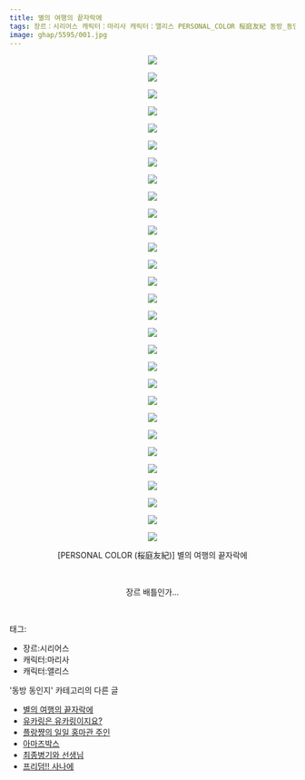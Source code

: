 ```yaml
---
title: 별의 여행의 끝자락에
tags: 장르：시리어스 캐릭터：마리사 캐릭터：앨리스 PERSONAL_COLOR 桜庭友紀 동방_동인지
image: ghap/5595/001.jpg
---
```

<div class="article">
<p style="text-align: center; clear: none; float: none;"><img src="{{ site.nasurl }}/ghap/5595/001.jpg"/></p>
<p style="text-align: center; clear: none; float: none;"><img src="{{ site.nasurl }}/ghap/5595/002.jpg"/></p>
<p style="text-align: center; clear: none; float: none;"><img src="{{ site.nasurl }}/ghap/5595/003.jpg"/></p>
<p style="text-align: center; clear: none; float: none;"><img src="{{ site.nasurl }}/ghap/5595/004.jpg"/></p>
<p style="text-align: center; clear: none; float: none;"><img src="{{ site.nasurl }}/ghap/5595/005.jpg"/></p>
<p style="text-align: center; clear: none; float: none;"><img src="{{ site.nasurl }}/ghap/5595/006.jpg"/></p>
<p style="text-align: center; clear: none; float: none;"><img src="{{ site.nasurl }}/ghap/5595/007.jpg"/></p>
<p style="text-align: center; clear: none; float: none;"><img src="{{ site.nasurl }}/ghap/5595/008.jpg"/></p>
<p style="text-align: center; clear: none; float: none;"><img src="{{ site.nasurl }}/ghap/5595/009.jpg"/></p>
<p style="text-align: center; clear: none; float: none;"><img src="{{ site.nasurl }}/ghap/5595/010.jpg"/></p>
<p style="text-align: center; clear: none; float: none;"><img src="{{ site.nasurl }}/ghap/5595/011.jpg"/></p>
<p style="text-align: center; clear: none; float: none;"><img src="{{ site.nasurl }}/ghap/5595/012.jpg"/></p>
<p style="text-align: center; clear: none; float: none;"><img src="{{ site.nasurl }}/ghap/5595/013.jpg"/></p>
<p style="text-align: center; clear: none; float: none;"><img src="{{ site.nasurl }}/ghap/5595/014.jpg"/></p>
<p style="text-align: center; clear: none; float: none;"><img src="{{ site.nasurl }}/ghap/5595/015.jpg"/></p>
<p style="text-align: center; clear: none; float: none;"><img src="{{ site.nasurl }}/ghap/5595/016.jpg"/></p>
<p style="text-align: center; clear: none; float: none;"><img src="{{ site.nasurl }}/ghap/5595/017.jpg"/></p>
<p style="text-align: center; clear: none; float: none;"><img src="{{ site.nasurl }}/ghap/5595/018.jpg"/></p>
<p style="text-align: center; clear: none; float: none;"><img src="{{ site.nasurl }}/ghap/5595/019.jpg"/></p>
<p style="text-align: center; clear: none; float: none;"><img src="{{ site.nasurl }}/ghap/5595/020.jpg"/></p>
<p style="text-align: center; clear: none; float: none;"><img src="{{ site.nasurl }}/ghap/5595/021.jpg"/></p>
<p style="text-align: center; clear: none; float: none;"><img src="{{ site.nasurl }}/ghap/5595/022.jpg"/></p>
<p style="text-align: center; clear: none; float: none;"><img src="{{ site.nasurl }}/ghap/5595/023.jpg"/></p>
<p style="text-align: center; clear: none; float: none;"><img src="{{ site.nasurl }}/ghap/5595/024.jpg"/></p>
<p style="text-align: center; clear: none; float: none;"><img src="{{ site.nasurl }}/ghap/5595/025.jpg"/></p>
<p style="text-align: center; clear: none; float: none;"><img src="{{ site.nasurl }}/ghap/5595/026.jpg"/></p>
<p style="text-align: center; clear: none; float: none;"><img src="{{ site.nasurl }}/ghap/5595/027.jpg"/></p>
<p style="text-align: center; clear: none; float: none;"><img src="{{ site.nasurl }}/ghap/5595/028.jpg"/></p>
<p style="text-align: center; clear: none; float: none;"><img src="{{ site.nasurl }}/ghap/5595/029.jpg"/></p>
<p style="text-align: center; clear: none; float: none;">[PERSONAL COLOR (桜庭友紀)] 별의 여행의 끝자락에</p>
<p style="text-align: center; clear: none; float: none;"><br/></p>
<p style="text-align: center; clear: none; float: none;">장르 배틀인가...</p>
<p><br/></p>
</div><div class="tagTrail">
<p>태그: </p>
<ul>
<li>장르:시리어스</li>
<li>캐릭터:마리사</li>
<li>캐릭터:앨리스</li>
</ul>
</div><div class="another">
<p>'동방 동인지' 카테고리의 다른 글</p>
<ul>
<li><a href="/2019-01-16-ghap_5595">별의 여행의 끝자락에</a></li>
<li><a href="/2019-01-15-ghap_5588">유카링은 유카링이지요?</a></li>
<li><a href="/2019-01-07-ghap_5524">플랑쨩의 일일 홍마관 주인</a></li>
<li><a href="/2019-01-05-ghap_5514">아마즈박스</a></li>
<li><a href="/2019-01-05-ghap_5513">최종병기와 선생님</a></li>
<li><a href="/2019-01-02-ghap_5507">프리덤!! 사나에</a></li>
</ul>
</div>